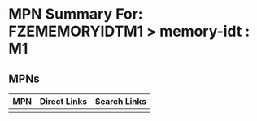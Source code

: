 



# MPN Summary For: FZEMEMORYIDTM1 > memory-idt : M1

## MPNs
  

|MPN|Direct Links|Search Links|
| :--- | :--- | :--- |
||||
